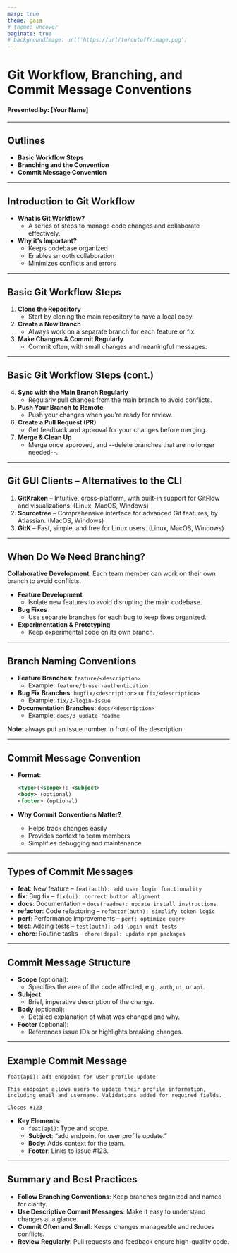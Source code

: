 ```yaml
---
marp: true
theme: gaia
# theme: uncover
paginate: true
# backgroundImage: url('https://url/to/cutoff/image.png')
---
```


# Git Workflow, Branching, and Commit Message Conventions

#### **Presented by**: [Your Name]

---

## Outlines

- **Basic Workflow Steps**
- **Branching and the Convention**
- **Commit Message Convention**

---

## Introduction to Git Workflow

- **What is Git Workflow?**
  - A series of steps to manage code changes and collaborate effectively.
- **Why it’s Important?**
  - Keeps codebase organized
  - Enables smooth collaboration
  - Minimizes conflicts and errors

---

## Basic Git Workflow Steps

1. **Clone the Repository**
   - Start by cloning the main repository to have a local copy.
2. **Create a New Branch**
   - Always work on a separate branch for each feature or fix.
3. **Make Changes & Commit Regularly**
   - Commit often, with small changes and meaningful messages.

---

## Basic Git Workflow Steps (cont.)

4. **Sync with the Main Branch Regularly**
   - Regularly pull changes from the main branch to avoid conflicts.
5. **Push Your Branch to Remote**
   - Push your changes when you’re ready for review.
6. **Create a Pull Request (PR)**
   - Get feedback and approval for your changes before merging.
7. **Merge & Clean Up**
   - Merge once approved, and --delete branches that are no longer needed--.

---

## Git GUI Clients – Alternatives to the CLI

1. **GitKraken** – Intuitive, cross-platform, with built-in support for GitFlow and visualizations. (Linux, MacOS, Windows)
2. **Sourcetree** – Comprehensive interface for advanced Git features, by Atlassian. (MacOS, Windows)
3. **GitK** – Fast, simple, and free for Linux users. (Linux, MacOS, Windows)

---

## When Do We Need Branching?

**Collaborative Development**: Each team member can work on their own branch to avoid conflicts.

- **Feature Development**
  - Isolate new features to avoid disrupting the main codebase.
- **Bug Fixes**
  - Use separate branches for each bug to keep fixes organized.
- **Experimentation & Prototyping**
  - Keep experimental code on its own branch.

---

## Branch Naming Conventions

- **Feature Branches**: `feature/<description>`
  - Example: `feature/1-user-authentication`
- **Bug Fix Branches**: `bugfix/<description>` or `fix/<description>`
  - Example: `fix/2-login-issue`
- **Documentation Branches**: `docs/<description>`
  - Example: `docs/3-update-readme`

**Note**: always put an issue number in front of the description.

---

## Commit Message Convention

- **Format**:

  ```xml
  <type>(<scope>): <subject>
  <body> (optional)
  <footer> (optional)
  ```

- **Why Commit Conventions Matter?**
  - Helps track changes easily
  - Provides context to team members
  - Simplifies debugging and maintenance

---

## Types of Commit Messages

- **feat**: New feature – `feat(auth): add user login functionality`
- **fix**: Bug fix – `fix(ui): correct button alignment`
- **docs**: Documentation – `docs(readme): update install instructions`
- **refactor**: Code refactoring – `refactor(auth): simplify token logic`
- **perf**: Performance improvements – `perf: optimize query`
- **test**: Adding tests – `test(auth): add login unit tests`
- **chore**: Routine tasks – `chore(deps): update npm packages`

---

## Commit Message Structure

- **Scope** (optional):
  - Specifies the area of the code affected, e.g., `auth`, `ui`, or `api`.
- **Subject**:
  - Brief, imperative description of the change.
- **Body** (optional):
  - Detailed explanation of what was changed and why.
- **Footer** (optional):
  - References issue IDs or highlights breaking changes.

---

## Example Commit Message

```text
feat(api): add endpoint for user profile update

This endpoint allows users to update their profile information,
including email and username. Validations added for required fields.

Closes #123
```

- **Key Elements**:
  - `feat(api)`: Type and scope.
  - **Subject**: “add endpoint for user profile update.”
  - **Body**: Adds context for the team.
  - **Footer**: Links to issue #123.

---

## Summary and Best Practices

- **Follow Branching Conventions**: Keep branches organized and named for clarity.
- **Use Descriptive Commit Messages**: Make it easy to understand changes at a glance.
- **Commit Often and Small**: Keeps changes manageable and reduces conflicts.
- **Review Regularly**: Pull requests and feedback ensure high-quality code.
